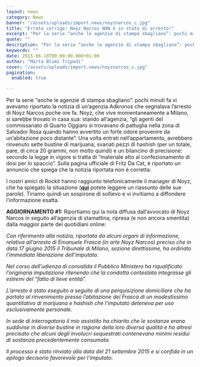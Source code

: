 ```yaml
---
layout: news
category: News
banner: "/assets/uploads/import.news/noyznarcos_c.jpg"
title: "Errata corrige: Noyz Narcos NON è in stato di arresto!"
excerpt: "Per la serie “anche le agenzie di stampa sbagliano”: pochi minuti fa vi avevamo riportato la notizia di un’agenzia Adkronos che segnalava l’arresto di Noyz Narcos poche ore fa. Noyz, che vive momentaneamente a Milano, si sarebbe trovato in casa sua: stando all’agenzia, “gli agenti del commissariato di Quarto Oggiaro si trovavano di pattuglia nella zona di Salvador [&hellip"
quote: ""
description: "Per la serie “anche le agenzie di stampa sbagliano”: pochi minuti fa vi avevamo riportato la notizia di un’agenzia Adkronos che segnalava l’arresto di Noyz Narcos poche ore fa. Noyz, che vive momentaneamente a Milano, si sarebbe trovato in casa sua: stando all’agenzia, “gli agenti del commissariato di Quarto Oggiaro si trovavano di pattuglia nella zona di Salvador [&hellip"
keywords: ""
date: 2015-06-18T00:00:00.000+01:00
author: "Marta Blumi Tripodi"
cover: "/assets/uploads/import.news/noyznarcos_c.jpg"
pagination:
  enabled: true

---
```


[](https://hotmc.com/wp-content/uploads/2015/06/noyznarcos%5Fc.jpg)

Per la serie “anche le agenzie di stampa sbagliano”: pochi minuti fa vi avevamo riportato la notizia di un’agenzia Adkronos che segnalava l’arresto di Noyz Narcos poche ore fa. Noyz, che vive momentaneamente a Milano, si sarebbe trovato in casa sua: stando all’agenzia, “gli agenti del commissariato di Quarto Oggiaro si trovavano di pattuglia nella zona di Salvador Rosa quando hanno avvertito un forte odore provenire da un’abitazione poco distante”. Una volta entrati nell’appartamento, avrebbero rinvenuto sette bustine di marijuana, svariati pezzi di hashish (per un totale, pare, di circa 20 grammi, non molto quindi) e un bilancino di precisione: secondo la legge in vigore si tratta di “materiale atto al confezionamento di dosi per lo spaccio”. Sulla pagina ufficiale di Fritz Da Cat, è riportato un annuncio che spiega che la notizia riportata non è corretta:

[](https://hotmc.com/wp-content/uploads/2015/06/Schermata-2015-06-18-alle-11.42.54.png)

I nostri amici di Rockit hanno raggiunto telefonicamente il manager di Noyz, che ha spiegato la situazione ([**qui**](http://www.rockit.it/news/noyz-narcorcos-arresto-bufala-dichiarazione "http://www.rockit.it/news/noyz-narcorcos-arresto-bufala-dichiarazione") potete leggere un riassunto delle sue parole). Tiriamo quindi un sospirone di sollievo e vi invitiamo a diffondere l’informazione esatta.

**AGGIORNAMENTO #1:** Riportiamo qui la nota diffusa dall’avvocato di Noyz Narcos in seguito all’agenzia di stamattina, ripresa (e non ancora smentita) dalla maggior parte dei quotidiani online:

_Con riferimento alla notizia, riportata da alcuni organi di informazione, relativa all’arresto di Emanuele Frasca (in arte Noyz Narcos) preciso che in data 17 giugno 2015 il Tribunale di Milano, sezione direttissime, ha ordinato l’immediata liberazione dell’imputato._

_Nel corso dell’udienza di convalida il Pubblico Ministero ha riqualificato l’originaria imputazione ritenendo che la condotta contestata integrasse gli estremi del “fatto di lieve entità”._

_L’arresto è stato eseguito a seguito di una perquisizione domiciliare che ha portato al rinvenimento presso l’abitazione del Frasca di un modestissimo quantitativo di marijuana e hashish che l’imputato deteneva per uso esclusivamente personale._

_In sede di interrogatorio il mio assistito ha chiarito che le sostanze erano suddivise in diverse bustine in ragione della loro diversa qualità e ha altresì precisato che alcuni degli involucri sequestrati contenevano minimi residui di sostanza precedentemente consumata._

_Il processo è stato rinviato alla data del 21 settembre 2015 e si confida in un epilogo decisorio favorevole per l’imputato._